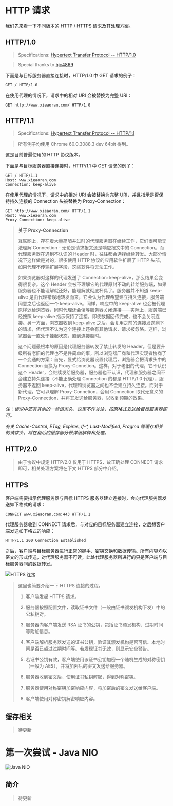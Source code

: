 # HTTP 请求

我们先来看一下不同版本的 HTTP / HTTPS 请求及其处理方案。

## HTTP/1.0

> Specifications: [Hypertext Transfer Protocol -- HTTP/1.0](https://www.w3.org/Protocols/HTTP/1.0/spec.html)

> Special thanks to [hjc4869](https://hjc.im/)

下面是与目标服务器直接连接时，HTTP/1.0 中 GET 请求的例子：

    GET / HTTP/1.0

在使用代理的情况下，请求中的相对 URI 会被替换为完整 URI：

    GET http://www.xieaoran.com/ HTTP/1.0

## HTTP/1.1

> Specifications: [Hypertext Transfer Protocol -- HTTP/1.1](https://www.w3.org/Protocols/rfc2616/rfc2616.html)

> 所有例子均使用 Chrome 60.0.3088.3 dev 64bit 得到。

这是目前普遍使用的 HTTP 协议版本。

下面是与目标服务器直接连接时，HTTP/1.1 中 GET 请求的例子：

    GET / HTTP/1.1
    Host: www.xieaoran.com
    Connection: keep-alive

在使用代理的情况下，请求中的相对 URI 会被替换为完整 URI，并且指示是否保持持久连接的 Connection 头被替换为 Proxy-Connection：

    GET http://www.xieaoran.com/ HTTP/1.1
    Host: www.xieaoran.com
    Proxy-Connection: keep-alive

> **关于 Proxy-Connection**
> 
> 互联网上，存在着大量简陋并过时的代理服务器在继续工作，它们很可能无法理解 Connection - 无论是请求报文还是响应报文中的 Connection。而代理服务器在遇到不认识的 Header 时，往往都会选择继续转发。大部分情况下这样做是对的，很多使用 HTTP 协议的应用软件扩展了 HTTP 头部，如果代理不传输扩展字段，这些软件将无法工作。
>
> 如果浏览器对这样的代理发送了 Connection: keep-alive，那么结果会变得很复杂。这个 Header 会被不理解它的代理原封不动的转给服务端，如果服务器也不能理解就还好，能理解就彻底杯具了。服务器并不知道 keep-alive 是由代理错误地转发而来，它会认为代理希望建立持久连接，服务端同意之后也返回一个 keep-alive。同样，响应中的 keep-alive 也会被代理原样返给浏览器，同时代理还会傻等服务器关闭连接——实际上，服务端已经按照 keep-alive 指示保持了连接，即使数据回传完成，也不会关闭连接。另一方面，浏览器收到 keep-alive 之后，会复用之前的连接发送剩下的请求，但代理不认为这个连接上还会有其他请求，请求被忽略。这样，浏览器会一直处于挂起状态，直到连接超时。
>
> 这个问题最根本的原因是代理服务器转发了禁止转发的 Header。但是要升级所有老旧的代理也不是件简单的事，所以浏览器厂商和代理实现者协商了一个变通的方案：首先，显式给浏览器设置代理后，浏览器会把请求头中的 Connection 替换为 Proxy-Connetion。这样，对于老旧的代理，它不认识这个 Header，会继续发给服务器，服务器也不认识，代理和服务器之间不会建立持久连接（不能正确处理 Connection 的都是 HTTP/1.0 代理），服务器不返回 keep-alive，代理和浏览器之间也不会建立持久连接。而对于新代理，它可以理解 Proxy-Connetion，会用 Connection 取代无意义的 Proxy-Connection，并将其发送给服务器，以收到预期的效果。

*注：请求中还有其余的一些请求头，这里不作关注，按原格式发送给目标服务器即可。*

*有关 Cache-Control, ETag, Expires, If-\*, Last-Modified, Pragma 等缓存相关的请求头，将在稍后的缓存部分做详细解释和处理。*

## HTTP/2.0

> 由于协议中规定 HTTP/2.0 仅用于 HTTPS，故正确处理 CONNECT 请求即可，相关处理方案将在下文 HTTPS 部分中介绍。

## HTTPS

客户端需要指示代理服务器与目标 HTTPS 服务器建立连接时，会向代理服务器发送如下格式的请求：

    CONNECT www.xieaoran.com:443 HTTP/1.1

代理服务器收到 CONNECT 请求后，与对应的目标服务器建立连接，之后想客户端发送如下格式的响应：

    HTTP/1.1 200 Connection Established

之后，客户端与目标服务器进行正常的握手、密钥交换和数据传输。所有内容均以密文的形式传送，对代理服务器不可读，此处代理服务器所进行的只是客户端与目标服务器间的数据转发。

![HTTPS 连接](https://www.xieaoran.com/content/images/2017/05/HTTPS.png)

> 这里也简要介绍一下 HTTPS 连接的过程。
> 
> 1. 客户端发起 HTTPS 请求。
>
> 2. 服务器按照配置文件，读取证书文件（一般由证书颁发机构下发）中的公私钥对。
>
> 3. 服务器向客户端发送 RSA 证书的公钥，包括证书颁发机构、过期时间等附加信息。
>
> 4. 客户端解析服务器发送的证书公钥，验证其颁发机构是否可信、本地时间是否已超过过期时间等。若发现证书无效，则显示安全警告。
> 
> 5. 若证书公钥有效，客户端使用该证书公钥加密一个随机生成的对称密钥（一般为 AES），并将加密后的密文发送给服务器。
> 
> 6. 服务器收到密文后，使用证书私钥解密，得到对称密钥。 
> 
> 7. 服务器使用对称密钥加密响应内容，将加密后的密文发送给客户端。
> 
> 8. 客户端使用对称密钥解密响应内容。

## 缓存相关

> 待更新

# 第一次尝试 - Java NIO

![Java NIO](https://www.xieaoran.com/content/images/2017/05/nio.png)

## 简介

> 待更新